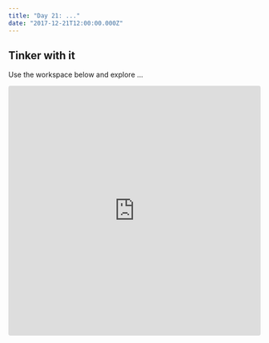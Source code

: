 ```yaml
---
title: "Day 21: ..."
date: "2017-12-21T12:00:00.000Z"
---
```


<div class="measure">

## Tinker with it

Use the workspace below and explore ...

</div>

<iframe src="https://codesandbox.io/embed/1q7mqxlqj3" style="width:100%; height:500px; border:0; border-radius: 4px; overflow:hidden;" sandbox="allow-modals allow-forms allow-popups allow-scripts allow-same-origin"></iframe>